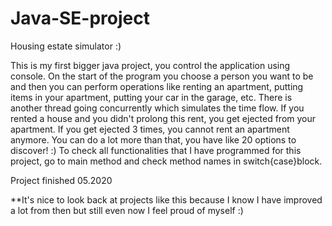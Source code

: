 # Java-SE-project
Housing estate simulator :)

This is my first bigger java project, you control the application using console. On the start of the program you choose a person you want to be and then you can perform operations like renting an apartment, putting items in your apartment, putting your car in the garage, etc. There is another thread going concurrently which simulates the time flow. If you rented a house and you didn't prolong this rent, you get ejected from your apartment. If you get ejected 3 times, you cannot rent an apartment anymore. You can do a lot more than that, you have like 20 options to discover! :) To check all functionalities that I have programmed for this project, go to main method and check method names in switch{case}block.

Project finished 05.2020

**It's nice to look back at projects like this because I know I have improved a lot from then but still even now I feel proud of myself :)
